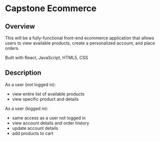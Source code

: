 # Capstone Ecommerce

## Overview

This will be a fully-functional front-end ecommerce application that allows users to view available products, create a personalized account, and place orders.

Built with React, JavaScript, HTML5, CSS

## Description

As a user (not logged in):
* view entire list of available products
* view specific product and details

As a user (logged in):
* same access as a user not logged in
* view account details and order history
* update account details
* add products to cart
